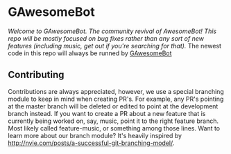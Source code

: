 # GAwesomeBot

*Welcome to GAwesomeBot. The community revival of AwesomeBot! This repo will be mostly focused on bug fixes rather than any sort of new features (including music, get out if you're searching for that).*
The newest code in this repo will always be runned by [GAwesomeBot](http://ssl.gilbertgobbels.xyz:8008)

## Contributing
Contributions are always appreciated, however, we use a special branching module to keep in mind when creating PR's. For example, any PR's pointing at the master branch will be deleted or edited to point at the development branch instead. If you want to create a PR about a new feature that is currently being worked on, say, music, point it to the right feature branch. Most likely called feature-music, or something among those lines. Want to learn more about our branch module? It's heavily inspired by http://nvie.com/posts/a-successful-git-branching-model/.

